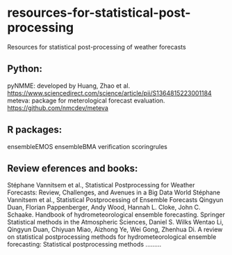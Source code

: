 # resources-for-statistical-post-processing
Resources for statistical post-processing of weather forecasts
## Python:
pyNMME: developed by Huang, Zhao et al. https://www.sciencedirect.com/science/article/pii/S1364815223001184
meteva: package for meterological forecast evaluation. https://github.com/nmcdev/meteva


## R packages:
ensembleEMOS
ensembleBMA
verification
scoringrules

## Review eferences and books:
Stéphane Vannitsem et al., Statistical Postprocessing for Weather Forecasts: Review, Challenges, and Avenues in a Big Data World
Stéphane Vannitsem et al., Statistical Postprocessing of Ensemble Forecasts 
Qingyun Duan, Florian Pappenberger, Andy Wood, Hannah L. Cloke, John C. Schaake. Handbook of hydrometeorological ensemble forecasting. Springer
Statistical methods in the Atmospheric Sciences, Daniel S. Wilks
Wentao Li, Qingyun Duan, Chiyuan Miao, Aizhong Ye, Wei Gong, Zhenhua Di. A review on statistical postprocessing methods for hydrometeorological ensemble forecasting: Statistical postprocessing methods
.........
